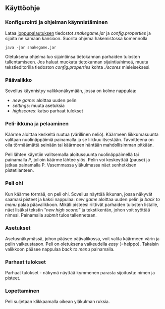 ## Käyttöohje

### Konfigurointi ja ohjelman käynnistäminen

Lataa [loppupalautuksen](https://github.com/selsama/ot-harjoitus/releases/tag/Loppupalautus) tiedostot *snakegame.jar* ja *config.properties* ja sijoita ne samaan kansioon. Suorita ohjema hakemistossa komennolla

    java -jar snakegame.jar
  
Oletuksena ohjelma luo sijaintiinsa tietokannan parhaiden tulosten tallentamiseen. Jos haluat muokata tietokannan sijaintia/nimeä, muuta tekstieditorilla tiedoston *config.properties* kohta *./scores* mieleiseksesi.

### Päävalikko

Sovellus käynnistyy valikkonäkymään, jossa on kolme nappulaa: 

- *new game*: aloittaa uuden pelin
- *settings*: muuta asetuksia
- *highscores*: katso parhaat tulokset 

### Peli-ikkuna ja pelaaminen

Käärme aloittaa keskeltä ruutua (värillinen neliö). Käärmeen liikkumasuunta valitaan nuolinäppäimiä painamalla ja se liikkuu itsestään. Tavoitteena on olla törmäämättä seinään tai käärmeen häntään mahdollisimman pitkään.

Peli lähtee käyntiin valitsemalla aloitussuunta nuolinäppäimellä tai painamalla *P*, jolloin käärme lähtee ylös. Pelin voi keskeyttää (pause) ja jatkaa painamalla P. Vasemmassa yläkulmassa näet senhetkisen pistetilanteen.

### Peli ohi

Kun käärme törmää, on peli ohi. Sovellus näyttää ikkunan, jossa näkyvät saamasi pisteet ja kaksi nappulaa: *new game* aloittaa uuden pelin ja *back to menu* palaa päävalikkoon. Mikäli pisteesi riittivät parhaiden tulosten listalle, näet lisäksi tekstin *"new high score!"* ja tekstikentän, johon voit syöttää nimesi. Painamalla *submit* tulos tallennetaan.

### Asetukset

Asetusnäkymässä, johon pääsee päävalikossa, voit valita käärmeen värin ja pelin vaikeustason. Peli on oletuksena vaikeudella *easy* (=helppo). Takaisin valikkoon pääsee nappulaa *back to menu* painamalla.

### Parhaat tulokset

Parhaat tulokset - näkymä näyttää kymmenen parasta sijoitusta: nimen ja pisteet.

### Lopettaminen

Peli suljetaan klikkaamalla oikean yläkulman ruksia.
